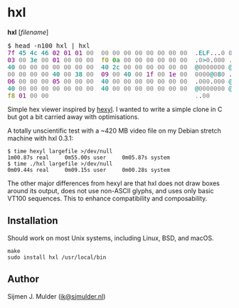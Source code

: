 hxl
===
**hxl** [_filename_]

<pre>
$ head -n100 hxl | hxl
<span style="color:purple;">7f </span><span style="color:teal;">45 4c 46 </span><span style="color:purple;">02 01 01 </span><span style="color:gray;">00  00 00 00 00 00 00 00 00  </span><span style="color:purple;">.</span><span style="color:teal;">ELF</span><span style="color:purple;">...</span><span style="color:gray;">0 00000000
</span><span style="color:purple;">03 </span><span style="color:gray;">00 </span><span style="color:teal;">3e </span><span style="color:gray;">00 </span><span style="color:purple;">01 </span><span style="color:gray;">00 00 00  </span><span style="color:olive;">f0 </span><span style="color:green;">0a </span><span style="color:gray;">00 00 00 00 00 00  </span><span style="color:purple;">.</span><span style="color:gray;">0</span><span style="color:teal;">&gt;</span><span style="color:gray;">0</span><span style="color:purple;">.</span><span style="color:gray;">000 </span><span style="color:olive;">.</span><span style="color:green;">_</span><span style="color:gray;">000000
</span><span style="color:teal;">40 </span><span style="color:gray;">00 00 00 00 00 00 00  </span><span style="color:teal;">40 2c </span><span style="color:gray;">00 00 00 00 00 00  </span><span style="color:teal;">@</span><span style="color:gray;">0000000 </span><span style="color:teal;">@,</span><span style="color:gray;">000000
00 00 00 00 </span><span style="color:teal;">40 </span><span style="color:gray;">00 </span><span style="color:teal;">38 </span><span style="color:gray;">00  </span><span style="color:purple;">09 </span><span style="color:gray;">00 </span><span style="color:teal;">40 </span><span style="color:gray;">00 </span><span style="color:purple;">1f </span><span style="color:gray;">00 </span><span style="color:purple;">1e </span><span style="color:gray;">00  0000</span><span style="color:teal;">@</span><span style="color:gray;">0</span><span style="color:teal;">8</span><span style="color:gray;">0 </span><span style="color:purple;">.</span><span style="color:gray;">0</span><span style="color:teal;">@</span><span style="color:gray;">0</span><span style="color:purple;">.</span><span style="color:gray;">0</span><span style="color:purple;">.</span><span style="color:gray;">0
</span><span style="color:purple;">06 </span><span style="color:gray;">00 00 00 </span><span style="color:purple;">05 </span><span style="color:gray;">00 00 00  </span><span style="color:teal;">40 </span><span style="color:gray;">00 00 00 00 00 00 00  </span><span style="color:purple;">.</span><span style="color:gray;">000</span><span style="color:purple;">.</span><span style="color:gray;">000 </span><span style="color:teal;">@</span><span style="color:gray;">0000000
</span><span style="color:teal;">40 </span><span style="color:gray;">00 00 00 00 00 00 00  </span><span style="color:teal;">40 </span><span style="color:gray;">00 00 00 00 00 00 00  </span><span style="color:teal;">@</span><span style="color:gray;">0000000 </span><span style="color:teal;">@</span><span style="color:gray;">0000000
</span><span style="color:olive;">f8 </span><span style="color:purple;">01 </span><span style="color:gray;">00 00                                       </span><span style="color:olive;">.</span><span style="color:purple;">.</span><span style="color:gray;">00
</span></pre>

Simple hex viewer inspired by [hexyl](https://github.com/sharkdp/hexyl).
I wanted to write a simple clone in C but got a bit carried away with
optimisations.

A totally unscientific test with a ~420 MB video file on my Debian stretch
machine with hxl 0.3.1:

    $ time hexyl largefile >/dev/null
    1m00.87s real     0m55.00s user     0m05.87s system
    $ time ./hxl largefile >/dev/null
    0m09.44s real     0m09.15s user     0m00.28s system

The other major differences from hexyl are that hxl does not draw boxes around
its output, does not use non-ASCII glyphs, and uses only basic VT100
sequences. This to enhance compatibility and composability.

Installation
------------
Should work on most Unix systems, including Linux, BSD, and macOS.

    make
    sudo install hxl /usr/local/bin

Author
------
Sijmen J. Mulder (<ik@sjmulder.nl>)
